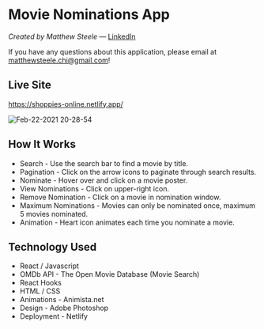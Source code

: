 # Movie Nominations App

_Created by Matthew Steele_ — [LinkedIn](https://www.linkedin.com/in/matthewsteeleonline/ "LinkedIn")

If you have any questions about this application, please email at matthewsteele.chi@gmail.com!

## Live Site

https://shoppies-online.netlify.app/

![Feb-22-2021 20-28-54](https://user-images.githubusercontent.com/68616411/108795736-a6b86a00-754c-11eb-8d80-12203e29d792.gif)

## How It Works

- Search - Use the search bar to find a movie by title.
- Pagination - Click on the arrow icons to paginate through search results.
- Nominate - Hover over and click on a movie poster.
- View Nominations - Click on upper-right icon.
- Remove Nomination - Click on a movie in nomination window.
- Maximum Nominations - Movies can only be nominated once, maximum 5 movies nominated.
- Animation - Heart icon animates each time you nominate a movie.

## Technology Used

- React / Javascript
- OMDb API - The Open Movie Database (Movie Search)
- React Hooks
- HTML / CSS
- Animations - Animista.net
- Design - Adobe Photoshop
- Deployment - Netlify
